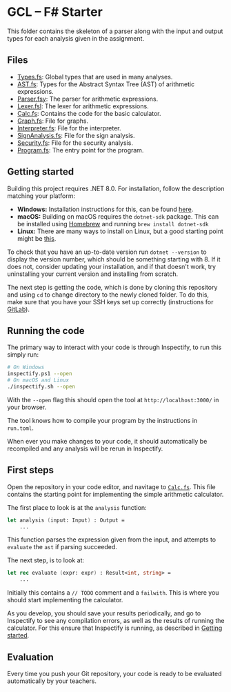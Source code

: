 # GCL – F# Starter

This folder contains the skeleton of a parser along with the input and output types for each analysis given in the assignment.

## Files

- [Types.fs](Types.fs): Global types that are used in many analyses.
- [AST.fs](AST.fs): Types for the Abstract Syntax Tree (AST) of arithmetic expressions.
- [Parser.fsy](Parser.fsy): The parser for arithmetic expressions.
- [Lexer.fsl](Lexer.fsl): The lexer for arithmetic expressions.
- [Calc.fs](Calc.fs): Contains the code for the basic calculator.
- [Graph.fs](Graph.fs): File for graphs.
- [Interpreter.fs](Interpreter.fs): File for the interpreter.
- [SignAnalysis.fs](SignAnalysis.fs): File for the sign analysis.
- [Security.fs](Security.fs): File for the security analysis.
- [Program.fs](Program.fs): The entry point for the program.

## Getting started

Building this project requires .NET 8.0. For installation, follow the description matching your platform:

- **Windows:** Installation instructions for this, can be found [here](https://dotnet.microsoft.com/en-us/download).
- **macOS:** Building on macOS requires the `dotnet-sdk` package. This can be installed using [Homebrew](https://brew.sh) and running `brew install dotnet-sdk`
- **Linux:** There are many ways to install on Linux, but a good starting point might be [this](https://fsharp.org/use/linux/).

To check that you have an up-to-date version run `dotnet --version` to display the version number, which should be something starting with 8. If it does not, consider updating your installation, and if that doesn't work, try uninstalling your current version and installing from scratch.

The next step is getting the code, which is done by cloning this repository and using `cd` to change directory to the newly cloned folder. To do this, make sure that you have your SSH keys set up correctly (instructions for [GitLab](https://docs.gitlab.com/ee/user/ssh.html)).

## Running the code

The primary way to interact with your code is through Inspectify, to run this simply run:

```bash
# On Windows
inspectify.ps1 --open
# On macOS and Linux
./inspectify.sh --open
```

With the `--open` flag this should open the tool at `http://localhost:3000/` in your browser.

The tool knows how to compile your program by the instructions in `run.toml`.

When ever you make changes to your code, it should automatically be recompiled and any analysis will be rerun in Inspectify.

## First steps

Open the repository in your code editor, and navitage to [`Calc.fs`](Calc.fs). This file contains the starting point for implementing the simple arithmetic calculator.

The first place to look is at the `analysis` function:

```fs
let analysis (input: Input) : Output =
    ...
```

This function parses the expression given from the input, and attempts to `evaluate` the `ast` if parsing succeeded.

The next step, is to look at:

```fs
let rec evaluate (expr: expr) : Result<int, string> =
    ...
```

Initially this contains a `// TODO` comment and a `failwith`. This is where you should start implementing the calculator.

As you develop, you should save your results periodically, and go to Inspectify to see any compilation errors, as well as the results of running the calculator. For this ensure that Inspectify is running, as described in [Getting started](#getting-started).

## Evaluation

Every time you push your Git repository, your code is ready to be evaluated automatically by your teachers.
